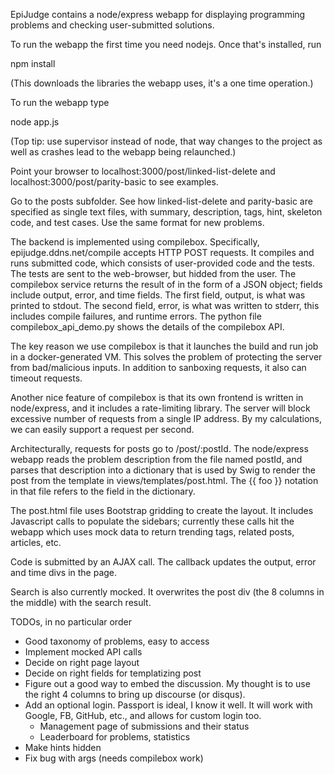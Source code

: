 EpiJudge contains a node/express webapp for displaying programming 
problems and checking user-submitted solutions.

To run the webapp the first time you need nodejs. Once that's installed, run 

npm install 

(This downloads the libraries the webapp uses, it's a one time operation.)

To run the webapp type 

node app.js

(Top tip: use supervisor instead of node, that way changes to the project as well
as crashes lead to the webapp being relaunched.)

Point your browser to localhost:3000/post/linked-list-delete and localhost:3000/post/parity-basic to see examples.

Go to the posts subfolder. See how linked-list-delete and parity-basic are specified
as single text files, with summary, description, tags, hint, skeleton code, and test cases.
Use the same format for new problems.

The backend is implemented using compilebox. Specifically, epijudge.ddns.net/compile
accepts HTTP POST requests. It compiles and runs submitted code, which consists of user-provided
code and the tests. The tests are sent to the web-browser, but hidded from the user. The compilebox service returns the result of in the form of a JSON object; fields include output, error, and time fields. The first field, output, is what was printed to stdout. The second field, error, 
is what was written to stderr, this includes compile failures, and runtime errors. The python
file compilebox_api_demo.py shows the details of the compilebox API.

The key reason we use compilebox is that it launches the build and run job in a docker-generated
VM. This solves the problem of protecting the server from bad/malicious inputs. 
In addition to sanboxing requests, it also can timeout requests.

Another nice feature of compilebox is that its own frontend is written in node/express, and
it includes a rate-limiting library. The server will block excessive number of requests 
from a single IP address. By my calculations, we can easily support a request per second.

Architecturally, requests for posts go to /post/:postId. 
The node/express webapp reads the problem description from the file named postId,
and parses that description into a dictionary that is used by Swig to render the post
from the template in views/templates/post.html. The {{ foo }} notation in that file
refers to the field in the dictionary.

The post.html file uses Bootstrap gridding to create the layout.
It includes Javascript calls to populate the sidebars; currently these calls hit the webapp
which uses mock data to return trending tags, related posts, articles, etc.

Code is submitted by an AJAX call. The callback updates the output, error and time divs in the page.

Search is also currently mocked. It overwrites the post div 
(the 8 columns in the middle) with the search result.

TODOs, in no particular order

  - Good taxonomy of problems, easy to access
  - Implement mocked API calls
  - Decide on right page layout
  - Decide on right fields for templatizing post
  - Figure out a good way to embed the discussion. My thought is to 
    use the right 4 columns to bring up discourse (or disqus).
  - Add an optional login. Passport is ideal, I know it well. 
    It will work with Google, FB, GitHub, etc., and allows for custom login too.
    - Management page of submissions and their status
    - Leaderboard for problems, statistics
  - Make hints hidden
  - Fix bug with args (needs compilebox work)



